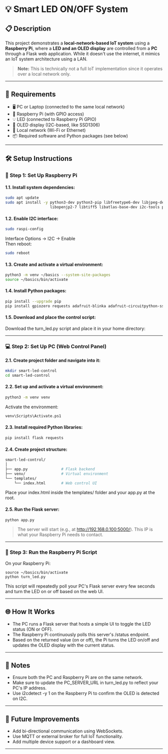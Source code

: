 # 💡 Smart LED ON/OFF System
## 📋 Description
This project demonstrates a **local-network-based IoT system** using a **Raspberry Pi**, where a **LED and an OLED display** are controlled from a **PC** through a Flask web application. While it doesn't use the internet, it mimics an IoT system architecture using a LAN.
> **Note:** This is technically not a full IoT implementation since it operates over a local network only.

---
## 🧰 Requirements

- 🖥️ PC or Laptop (connected to the same local network)
- 🍓 Raspberry Pi (with GPIO access)
- 💡 LED (connected to Raspberry Pi GPIO)
- 🧾 OLED display (I2C-based, like SSD1306)
- 🔗 Local network (Wi-Fi or Ethernet)
- 📦 Required software and Python packages (see below)

---
## 🛠️ Setup Instructions

### 🧾 Step 1: Set Up Raspberry Pi

#### 1.1. Install system dependencies:
```bash
sudo apt update
sudo apt install -y python3-dev python3-pip libfreetype6-dev libjpeg-dev build-essential \
                    libopenjp2-7 libtiff5 libatlas-base-dev i2c-tools python3-pil
```
#### 1.2. Enable I2C interface:
``` bash
sudo raspi-config
```
Interface Options → I2C → Enable <br/> Then reboot:
``` bash
sudo reboot
```
#### 1.3. Create and activate a virtual environment:
```bash
python3 -m venv ~/basics --system-site-packages
source ~/basics/bin/activate
```
#### 1.4. Install Python packages:
```bash
pip install --upgrade pip
pip install gpiozero requests adafruit-blinka adafruit-circuitpython-ssd1306
```
#### 1.5. Download and place the control script:
Download the turn_led.py script and place it in your home directory:

---
### 💻 Step 2: Set Up PC (Web Control Panel)
#### 2.1. Create project folder and navigate into it:
```bash
mkdir smart-led-control
cd smart-led-control
```
#### 2.2. Set up and activate a virtual environment:
```bash
python3 -m venv venv
```
Activate the environment:
```bash
venv\Scripts\Activate.ps1
```
#### 2.3. Install required Python libraries:
```bash
pip install flask requests
```
#### 2.4. Create project structure:
```bash
smart-led-control/
│
├── app.py               # Flask backend
├── venv/                # Virtual environment
└── templates/
    └── index.html       # Web control UI
```
Place your index.html inside the templates/ folder and your app.py at the root.
#### 2.5. Run the Flask server:
```bash
python app.py
```
>The server will start (e.g., at http://192.168.0.100:5000/). This IP is what your Raspberry Pi needs to contact.
---
### 🔌 Step 3: Run the Raspberry Pi Script
On your Raspberry Pi:
```basics
source ~/basics/bin/activate
python turn_led.py
```
This script will repeatedly poll your PC's Flask server every few seconds and turn the LED on or off based on the web UI.

---
## 🌐 How It Works
- The PC runs a Flask server that hosts a simple UI to toggle the LED status (ON or OFF).
- The Raspberry Pi continuously polls this server's /status endpoint.
- Based on the returned value (on or off), the Pi turns the LED on/off and updates the OLED display with the current status.

---
## 🚨 Notes
- Ensure both the PC and Raspberry Pi are on the same network.
- Make sure to update the PC_SERVER_URL in turn_led.py to reflect your PC's IP address.
- Use i2cdetect -y 1 on the Raspberry Pi to confirm the OLED is detected on I2C.

---
## 🏁 Future Improvements
- Add bi-directional communication using WebSockets.
- Use MQTT or external broker for full IoT functionality.
- Add multiple device support or a dashboard view.

---
